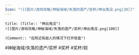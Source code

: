 ```yaml
---
Icon: "![[图片/游戏攻略/神秘海域/失落的遗产/奖杯/神出鬼没.png|30]]"
---
```

```ad-common-bronze-trophy
title: (Title:: "神出鬼没")
![[图片/游戏攻略/神秘海域/失落的遗产/奖杯/神出鬼没.png|100]]

(Comment:: "在附近有敌人的情况下打开锁盒")
```

#神秘海域/失落的遗产/奖杯 #奖杯 #奖杯/铜
